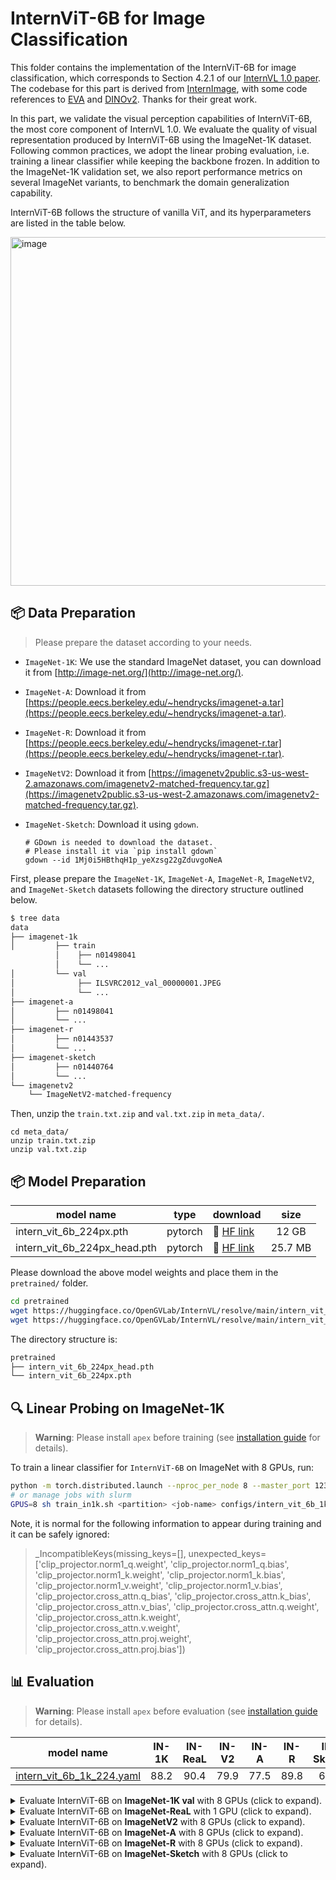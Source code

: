 # InternViT-6B for Image Classification

This folder contains the implementation of the InternViT-6B for image classification, which corresponds to Section 4.2.1 of our [InternVL 1.0 paper](https://arxiv.org/pdf/2312.14238).
The codebase for this part is derived from [InternImage](https://github.com/OpenGVLab/InternImage), with some code references to [EVA](https://github.com/baaivision/EVA/tree/master) and [DINOv2](https://github.com/facebookresearch/dinov2). Thanks for their great work.

In this part, we validate the visual perception capabilities of InternViT-6B, the most core component of InternVL 1.0.
We evaluate the quality of visual representation produced by InternViT-6B using the ImageNet-1K dataset. Following common practices, we adopt the linear probing evaluation, i.e. training a linear classifier while keeping the backbone frozen. In addition to the ImageNet-1K validation set,
we also report performance metrics on several ImageNet variants, to benchmark the domain generalization capability.

InternViT-6B follows the structure of vanilla ViT, and its hyperparameters are listed in the table below.

<img width="558" alt="image" src="https://github.com/OpenGVLab/InternVL/assets/23737120/e6bb0151-ab2f-4436-982f-6c68c5a69bc4">

## 📦 Data Preparation

> Please prepare the dataset according to your needs.

- `ImageNet-1K`: We use the standard ImageNet dataset, you can download it from [http://image-net.org/](http://image-net.org/).

- `ImageNet-A`: Download it from [https://people.eecs.berkeley.edu/~hendrycks/imagenet-a.tar](https://people.eecs.berkeley.edu/~hendrycks/imagenet-a.tar).

- `ImageNet-R`: Download it from [https://people.eecs.berkeley.edu/~hendrycks/imagenet-r.tar](https://people.eecs.berkeley.edu/~hendrycks/imagenet-r.tar).

- `ImageNetV2`: Download it from [https://imagenetv2public.s3-us-west-2.amazonaws.com/imagenetv2-matched-frequency.tar.gz](https://imagenetv2public.s3-us-west-2.amazonaws.com/imagenetv2-matched-frequency.tar.gz).

- `ImageNet-Sketch`: Download it using `gdown`.

  ```shell
  # GDown is needed to download the dataset.
  # Please install it via `pip install gdown`
  gdown --id 1Mj0i5HBthqH1p_yeXzsg22gZduvgoNeA
  ```

First, please prepare the `ImageNet-1K`, `ImageNet-A`, `ImageNet-R`, `ImageNetV2`, and `ImageNet-Sketch` datasets following the directory structure outlined below.

```bash
$ tree data
data
├── imagenet-1k
│         ├── train
          │    ├── n01498041
          │    └── ...
│         └── val
│              ├── ILSVRC2012_val_00000001.JPEG
│              └── ...
├── imagenet-a
│         ├── n01498041
│         └── ...
├── imagenet-r
│         ├── n01443537
│         └── ...
├── imagenet-sketch
│         ├── n01440764
│         └── ...
└── imagenetv2
    └── ImageNetV2-matched-frequency
```

Then, unzip the `train.txt.zip` and `val.txt.zip` in `meta_data/`.

```shell
cd meta_data/
unzip train.txt.zip
unzip val.txt.zip
```

## 📦 Model Preparation

| model name                   | type    | download                                                                                       |  size   |
| ---------------------------- | ------- | ---------------------------------------------------------------------------------------------- | :-----: |
| intern_vit_6b_224px.pth      | pytorch | 🤗 [HF link](https://huggingface.co/OpenGVLab/InternVL/blob/main/intern_vit_6b_224px.pth)      |  12 GB  |
| intern_vit_6b_224px_head.pth | pytorch | 🤗 [HF link](https://huggingface.co/OpenGVLab/InternVL/blob/main/intern_vit_6b_224px_head.pth) | 25.7 MB |

Please download the above model weights and place them in the `pretrained/` folder.

```sh
cd pretrained
wget https://huggingface.co/OpenGVLab/InternVL/resolve/main/intern_vit_6b_224px.pth
wget https://huggingface.co/OpenGVLab/InternVL/resolve/main/intern_vit_6b_224px_head.pth
```

The directory structure is:

```sh
pretrained
├── intern_vit_6b_224px_head.pth
└── intern_vit_6b_224px.pth
```

## 🔍 Linear Probing on ImageNet-1K

> **Warning**: Please install `apex` before training (see [installation guide](../INSTALLATION.md#additional-instructions) for details).

To train a linear classifier for `InternViT-6B` on ImageNet with 8 GPUs, run:

```bash
python -m torch.distributed.launch --nproc_per_node 8 --master_port 12345 main.py --cfg configs/intern_vit_6b_1k_224.yaml
# or manage jobs with slurm
GPUS=8 sh train_in1k.sh <partition> <job-name> configs/intern_vit_6b_1k_224.yaml --launcher slurm
```

Note, it is normal for the following information to appear during training and it can be safely ignored:

> \_IncompatibleKeys(missing_keys=\[\], unexpected_keys=\['clip_projector.norm1_q.weight', 'clip_projector.norm1_q.bias', 'clip_projector.norm1_k.weight', 'clip_projector.norm1_k.bias', 'clip_projector.norm1_v.weight', 'clip_projector.norm1_v.bias', 'clip_projector.cross_attn.q_bias', 'clip_projector.cross_attn.k_bias', 'clip_projector.cross_attn.v_bias', 'clip_projector.cross_attn.q.weight', 'clip_projector.cross_attn.k.weight', 'clip_projector.cross_attn.v.weight', 'clip_projector.cross_attn.proj.weight', 'clip_projector.cross_attn.proj.bias'\])

## 📊 Evaluation

> **Warning**: Please install `apex` before evaluation (see [installation guide](../INSTALLATION.md#additional-instructions) for details).

| model name                                                     | IN-1K | IN-ReaL | IN-V2 | IN-A | IN-R | IN-Sketch |                                                                       download                                                                       |
| -------------------------------------------------------------- | :---: | :-----: | :---: | :--: | :--: | :-------: | :--------------------------------------------------------------------------------------------------------------------------------------------------: |
| [intern_vit_6b_1k_224.yaml](configs/intern_vit_6b_1k_224.yaml) | 88.2  |  90.4   | 79.9  | 77.5 | 89.8 |   69.1    | [ckpt](https://huggingface.co/OpenGVLab/InternVL/resolve/main/intern_vit_6b_224px_head.pth) \| [log](./work_dirs/intern_vit_6b_1k_224/log_rank0.txt) |

<details>
  <summary>Evaluate InternViT-6B on <b>ImageNet-1K val</b> with 8 GPUs (click to expand).</summary>

```bash
python -m torch.distributed.launch --nproc_per_node 8 --master_port 12345 main.py --eval \
    --cfg configs/intern_vit_6b_1k_224.yaml --resume pretrained/intern_vit_6b_224px_head.pth
# or manage jobs with slurm
GPUS=8 sh train_in1k.sh <partition> <job-name> configs/intern_vit_6b_1k_224.yaml --eval \
    --resume pretrained/intern_vit_6b_224px_head.pth --launcher slurm
```

Expected results:

```
 * Acc@1 88.230 Acc@5 98.474
Accuracy of the network on the 50000 test images: 88.2%
```

</details>

<details>
  <summary>Evaluate InternViT-6B on <b>ImageNet-ReaL</b> with 1 GPU (click to expand).</summary>

**Note: ImageNet-ReaL now only supports single-GPU testing.**

```bash
python -m torch.distributed.launch --nproc_per_node 1 --master_port 12345 main.py --eval \
    --cfg configs/intern_vit_6b_1k_224_test_imagenet_real.yaml --resume pretrained/intern_vit_6b_224px_head.pth
# or manage jobs with slurm
GPUS=1 GPUS_PER_NODE=1 sh train_in1k.sh <partition> <job-name> configs/intern_vit_6b_1k_224_test_imagenet_real.yaml --eval \
    --resume pretrained/intern_vit_6b_224px_head.pth --launcher slurm
```

Expected results:

```
* ReaL Acc@1 90.437 Acc@5 98.567 loss 0.605
ReaL Accuracy of the network on the 50000 test images: 90.4%
```

</details>

<details>
  <summary>Evaluate InternViT-6B on <b>ImageNetV2</b> with 8 GPUs (click to expand).</summary>

```bash
python -m torch.distributed.launch --nproc_per_node 8 --master_port 12345 main.py --eval \
    --cfg configs/intern_vit_6b_1k_224_test_imagenetv2.yaml --resume pretrained/intern_vit_6b_224px_head.pth
# or manage jobs with slurm
GPUS=8 sh train_in1k.sh <partition> <job-name> configs/intern_vit_6b_1k_224_test_imagenetv2.yaml --eval \
    --resume pretrained/intern_vit_6b_224px_head.pth --launcher slurm
```

Expected results:

```
 * Acc@1 79.940 Acc@5 95.340
Accuracy of the network on the 10000 test images: 79.9%
```

</details>

<details>
  <summary>Evaluate InternViT-6B on <b>ImageNet-A</b> with 8 GPUs (click to expand).</summary>

```bash
python -m torch.distributed.launch --nproc_per_node 8 --master_port 12345 main.py --eval \
    --cfg configs/intern_vit_6b_1k_224_test_imagenet_a.yaml --resume pretrained/intern_vit_6b_224px_head.pth
# or manage jobs with slurm
GPUS=8 sh train_in1k.sh <partition> <job-name> configs/intern_vit_6b_1k_224_test_imagenet_a.yaml --eval \
    --resume pretrained/intern_vit_6b_224px_head.pth --launcher slurm
```

Expected results:

```
 * Acc@1 77.479 Acc@5 92.737
Accuracy of the network on the 7500 test images: 77.5%
```

</details>

<details>
  <summary>Evaluate InternViT-6B on <b>ImageNet-R</b> with 8 GPUs (click to expand).</summary>

```bash
python -m torch.distributed.launch --nproc_per_node 8 --master_port 12345 main.py --eval \
    --cfg configs/intern_vit_6b_1k_224_test_imagenet_r.yaml --resume pretrained/intern_vit_6b_224px_head.pth
# or manage jobs with slurm
GPUS=8 sh train_in1k.sh <partition> <job-name> configs/intern_vit_6b_1k_224_test_imagenet_r.yaml --eval \
    --resume pretrained/intern_vit_6b_224px_head.pth --launcher slurm
```

Expected results:

```
 * Acc@1 89.777 Acc@5 97.023
Accuracy of the network on the 30000 test images: 89.8%
```

</details>

<details>
  <summary>Evaluate InternViT-6B on <b>ImageNet-Sketch</b> with 8 GPUs (click to expand).</summary>

```bash
python -m torch.distributed.launch --nproc_per_node 8 --master_port 12345 main.py --eval \
    --cfg configs/intern_vit_6b_1k_224_test_imagenet_sketch.yaml --resume pretrained/intern_vit_6b_224px_head.pth
# or manage jobs with slurm
GPUS=8 sh train_in1k.sh <partition> <job-name> configs/intern_vit_6b_1k_224_test_imagenet_sketch.yaml --eval \
    --resume pretrained/intern_vit_6b_224px_head.pth --launcher slurm
```

Expected results:

```
 * Acc@1 69.117 Acc@5 88.341
Accuracy of the network on the 50889 test images: 69.1%
```

</details>
